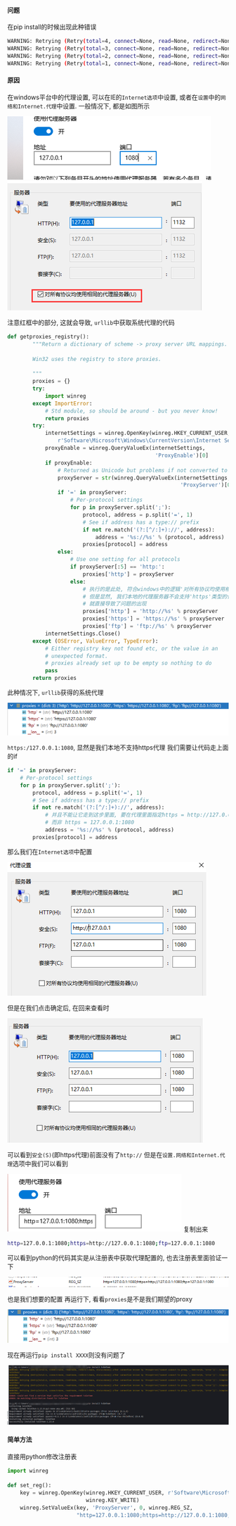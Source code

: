 #### 问题

在pip install的时候出现此种错误
```sh
WARNING: Retrying (Retry(total=4, connect=None, read=None, redirect=None, status=None)) after connection broken by 'ProxyError('Cannot connect to proxy.', OSError(0, 'Error'))': /simple/numpy/
WARNING: Retrying (Retry(total=3, connect=None, read=None, redirect=None, status=None)) after connection broken by 'ProxyError('Cannot connect to proxy.', OSError(0, 'Error'))': /simple/numpy/
WARNING: Retrying (Retry(total=2, connect=None, read=None, redirect=None, status=None)) after connection broken by 'ProxyError('Cannot connect to proxy.', OSError(0, 'Error'))': /simple/numpy/
WARNING: Retrying (Retry(total=1, connect=None, read=None, redirect=None, status=None)) after connection broken by 'ProxyError('Cannot connect to proxy.', OSError(0, 'Error'))': /simple/numpy/
```

#### 原因

在windows平台中的代理设置, 可以在IE的`Internet选项`中设置, 或者在`设置`中的`网络和Internet.代理`中设置. 一般情况下, 都是如图所示

![image](../imgs/1.png)
![iamge](../imgs/2.png)

注意红框中的部分, 这就会导致, `urllib`中获取系统代理的代码
```python
def getproxies_registry():
        """Return a dictionary of scheme -> proxy server URL mappings.

        Win32 uses the registry to store proxies.

        """
        proxies = {}
        try:
            import winreg
        except ImportError:
            # Std module, so should be around - but you never know!
            return proxies
        try:
            internetSettings = winreg.OpenKey(winreg.HKEY_CURRENT_USER,
                r'Software\Microsoft\Windows\CurrentVersion\Internet Settings')
            proxyEnable = winreg.QueryValueEx(internetSettings,
                                               'ProxyEnable')[0]
            if proxyEnable:
                # Returned as Unicode but problems if not converted to ASCII
                proxyServer = str(winreg.QueryValueEx(internetSettings,
                                                       'ProxyServer')[0])
                if '=' in proxyServer:
                    # Per-protocol settings
                    for p in proxyServer.split(';'):
                        protocol, address = p.split('=', 1)
                        # See if address has a type:// prefix
                        if not re.match('(?:[^/:]+)://', address):
                            address = '%s://%s' % (protocol, address)
                        proxies[protocol] = address
                else:
                    # Use one setting for all protocols
                    if proxyServer[:5] == 'http:':
                        proxies['http'] = proxyServer
                    else: 
                        # 执行的是此处, 符合windows中的逻辑'对所有协议均使用相同的代理服务器'
                        # 但是显然, 我们本地的代理服务器不会支持'https'类型的代理
                        # 就直接导致了问题的出现
                        proxies['http'] = 'http://%s' % proxyServer
                        proxies['https'] = 'https://%s' % proxyServer
                        proxies['ftp'] = 'ftp://%s' % proxyServer
            internetSettings.Close()
        except (OSError, ValueError, TypeError):
            # Either registry key not found etc, or the value in an
            # unexpected format.
            # proxies already set up to be empty so nothing to do
            pass
        return proxies
```

此种情况下, `urllib`获得的系统代理

![image](../imgs/3.png)

`https:/127.0.0.1:1080`, 显然是我们本地不支持https代理
我们需要让代码走上面的if
```python
if '=' in proxyServer:
    # Per-protocol settings
    for p in proxyServer.split(';'):
        protocol, address = p.split('=', 1)
        # See if address has a type:// prefix
        if not re.match('(?:[^/:]+)://', address):
            # 并且不能让它走到这步里面, 要在代理里面指定https = http://127.0.0.1:1080
            # 而非 https = 127.0.0.1:1080
            address = '%s://%s' % (protocol, address)
        proxies[protocol] = address
```

那么我们在`Internet选项`中配置

![image](../imgs/4.png)

但是在我们点击确定后, 在回来查看时

![image](../imgs/5.png)

可以看到`安全(S)`(即https代理)前面没有了`http://`
但是在`设置.网络和Internet.代理`选项中我们可以看到

![image](../imgs/6.png)
复制出来
```sh
http=127.0.0.1:1080;https=http://127.0.0.1:1080;ftp=127.0.0.1:1080
```

可以看到python的代码其实是从注册表中获取代理配置的, 也去注册表里面验证一下

![image](../imgs/7.png)

也是我们想要的配置
再运行下, 看看`proxies`是不是我们期望的proxy

![image](../imgs/8.png)

现在再运行`pip install XXXX`则没有问题了

![image](../imgs/9.png)

#### 简单方法

直接用python修改注册表
```python
import winreg

def set_reg():
    key = winreg.OpenKey(winreg.HKEY_CURRENT_USER, r'Software\Microsoft\Windows\CurrentVersion\Internet Settings', 0,
                         winreg.KEY_WRITE)
    winreg.SetValueEx(key, 'ProxyServer', 0, winreg.REG_SZ,
                      "http=127.0.0.1:1080;https=http://127.0.0.1:1080;ftp=127.0.0.1:1080")
```

